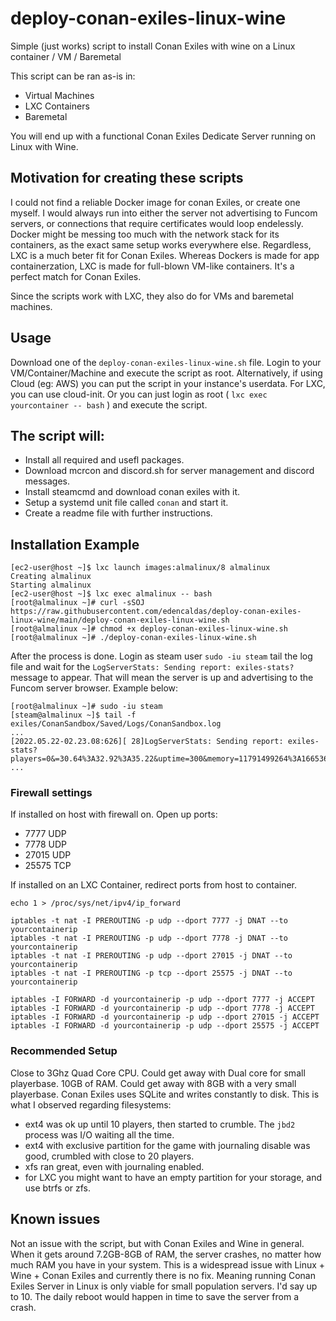 # deploy-conan-exiles-linux-wine
Simple (just works) script to install Conan Exiles with wine on a Linux container / VM / Baremetal

This script can be ran as-is in:
- Virtual Machines
- LXC Containers
- Baremetal

You will end up with a functional Conan Exiles Dedicate Server running on Linux with Wine.

## Motivation for creating these scripts

I could not find a reliable Docker image for conan Exiles, or create one myself. I would always run into either the server not advertising to Funcom servers, or connections that require certificates would loop endelessly. Docker might be messing too much with the network stack for its containers, as the exact same setup works everywhere else. Regardless, LXC is a much beter fit for Conan Exiles. Whereas Dockers is made for app containerzation, LXC is made for full-blown VM-like containers. It's a perfect match for Conan Exiles.

Since the scripts work with LXC, they also do for VMs and baremetal machines.

## Usage

Download one of the ```deploy-conan-exiles-linux-wine.sh``` file.
Login to your VM/Container/Machine and execute the script as root.
Alternatively, if using Cloud (eg: AWS) you can put the script in your instance's userdata.
For LXC, you can use cloud-init. Or you can just login as root ( ```lxc exec yourcontainer -- bash``` ) and execute the script.

## The script will:

- Install all required and usefl packages.
- Download mcrcon and discord.sh for server management and discord messages.
- Install steamcmd and download conan exiles with it.
- Setup a systemd unit file called ```conan``` and start it.
- Create a readme file with further instructions.

## Installation Example

```
[ec2-user@host ~]$ lxc launch images:almalinux/8 almalinux
Creating almalinux
Starting almalinux                        
[ec2-user@host ~]$ lxc exec almalinux -- bash
[root@almalinux ~]# curl -sSOJ https://raw.githubusercontent.com/edencaldas/deploy-conan-exiles-linux-wine/main/deploy-conan-exiles-linux-wine.sh
[root@almalinux ~]# chmod +x deploy-conan-exiles-linux-wine.sh
[root@almalinux ~]# ./deploy-conan-exiles-linux-wine.sh
```

After the process is done. Login as steam user ```sudo -iu steam``` tail the log file and wait for the ```LogServerStats: Sending report: exiles-stats?``` message to appear. That will mean the server is up and advertising to the Funcom server browser. Example below:

```
[root@almalinux ~]# sudo -iu steam
[steam@almalinux ~]$ tail -f exiles/ConanSandbox/Saved/Logs/ConanSandbox.log 
...
[2022.05.22-02.23.08:626][ 28]LogServerStats: Sending report: exiles-stats?players=0&=30.64%3A32.92%3A35.22&uptime=300&memory=11791499264%3A16653615104%3A4354953216%3A4360814592&cpu_time=6.579306%3A26.317225&npcailods=0%3A0%3A0%3A6501&buildingailods=0%3A0%3A0%3A0&placeableailods=0%3A0%3A0%3A4&ipv4=127.0.1.1&sport=7777
...
```

### Firewall settings

If installed on host with firewall on. Open up ports:
- 7777 UDP
- 7778 UDP
- 27015 UDP
- 25575 TCP

If installed on an LXC Container, redirect ports from host to container.

```
echo 1 > /proc/sys/net/ipv4/ip_forward
	
iptables -t nat -I PREROUTING -p udp --dport 7777 -j DNAT --to yourcontainerip
iptables -t nat -I PREROUTING -p udp --dport 7778 -j DNAT --to yourcontainerip
iptables -t nat -I PREROUTING -p udp --dport 27015 -j DNAT --to yourcontainerip
iptables -t nat -I PREROUTING -p tcp --dport 25575 -j DNAT --to yourcontainerip
	
iptables -I FORWARD -d yourcontainerip -p udp --dport 7777 -j ACCEPT
iptables -I FORWARD -d yourcontainerip -p udp --dport 7778 -j ACCEPT
iptables -I FORWARD -d yourcontainerip -p udp --dport 27015 -j ACCEPT
iptables -I FORWARD -d yourcontainerip -p udp --dport 25575 -j ACCEPT
```

### Recommended Setup
Close to 3Ghz Quad Core CPU. Could get away with Dual core for small playerbase.
10GB of RAM. Could get away with 8GB with a very small playerbase.
Conan Exiles uses SQLite and writes constantly to disk. This is what I observed regarding filesystems:
- ext4 was ok up until 10 players, then started to crumble. The ```jbd2``` process was I/O waiting all the time.
- ext4 with exclusive partition for the game with journaling disable was good, crumbled with close to 20 players.
- xfs ran great, even with journaling enabled.
- for LXC you might want to have an empty partition for your storage, and use btrfs or zfs.

## Known issues

Not an issue with the script, but with Conan Exiles and Wine in general. When it gets around 7.2GB-8GB of RAM, the server crashes, no matter how much RAM you have in your system. This is a widespread issue with Linux + Wine + Conan Exiles and currently there is no fix. Meaning running Conan Exiles Server in Linux is only viable for small population servers. I'd say up to 10. The daily reboot would happen in time to save the server from a crash.
